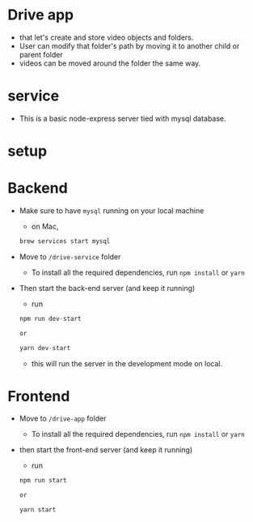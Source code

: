 # Drive app

- that let's create and store video objects and folders. 
- User can modify that folder's path by moving it to another child or parent folder
- videos can be moved around the folder the same way.

# service 
- This is a basic node-express server tied with mysql database.


# setup

# Backend

- Make sure to have `mysql` running on your local machine
    - on Mac,
    
    ```jsx
    brew services start mysql
    ```
    
- Move to `/drive-service` folder
    - To install all the required dependencies, run `npm install` or `yarn`
- Then start the back-end server (and keep it running)
    - run
    
    ```jsx
    npm run dev-start
    
    or
    
    yarn dev-start
    ```
    
    - this will run the server in the development mode on local.

# Frontend

- Move to `/drive-app` folder
    - To install all the required dependencies, run `npm install` or `yarn`
- then start the front-end server (and keep it running)
    - run
    
    ```jsx
    npm run start
    
    or
    
    yarn start
    ```